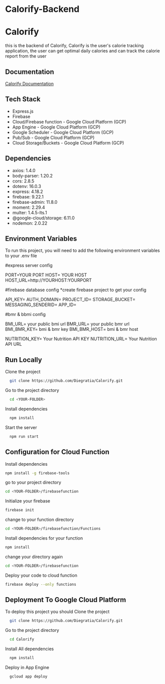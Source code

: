 # Calorify-Backend

# Calorify

this is the backend of Calorify, Calorify is the user's calorie tracking application, the user can get optimal daily calories and can track the calorie report from the user

## Documentation

[Calorify Documentation](link)

## Tech Stack

- Express.js
- Firebase
- Cloud/Firebase function - Google Cloud Platform (GCP)
- App Engine - Google Cloud Platform (GCP)
- Google Scheduler - Google Cloud Platform (GCP)
- Pub/Sub - Google Cloud Platform (GCP)
- Cloud Storage/Buckets - Google Cloud Platform (GCP)

## Dependencies

- axios: 1.4.0
- body-parser: 1.20.2
- cors: 2.8.5
- dotenv: 16.0.3
- express: 4.18.2
- firebase: 9.22.1
- firebase-admin: 11.8.0
- moment: 2.29.4
- multer: 1.4.5-lts.1
- @google-cloud/storage: 6.11.0
- nodemon: 2.0.22


## Environment Variables

To run this project, you will need to add the following environment variables to your .env file

#express server config

PORT=YOUR PORT
HOST= YOUR HOST
HOST_URL=http://YOURHOST:YOURPORT

#firebase database config
*create firebase project to get your config

API_KEY= 
AUTH_DOMAIN= 
PROJECT_ID= 
STORAGE_BUCKET= 
MESSAGING_SENDERID= 
APP_ID= 


#bmr & bbmi config

BMI_URL= your public bmi url 
BMR_URL= your public bmr url
BMI_BMR_KEY= bmi & bmr key
BMI_BMR_HOST= bmi & bmr host

NUTRITION_KEY= Your Nutrition API KEY
NUTRITION_URL= Your Nutrition API URL



## Run Locally

Clone the project

```bash
  git clone https://github.com/Diegratia/Calorify.git
```

Go to the project directory

```bash
  cd <YOUR-FOLDER>
```

Install dependencies

```bash
  npm install
```

Start the server

```bash
  npm run start
```

## Configuration for Cloud Function

Install dependencies
```bash
npm install -g firebase-tools
```

go to your project directory
```bash
cd <YOUR-FOLDER>/firebasefunction
```
Initialize your firebase
```bash
firebase init
```
change to your function directory
```bash
cd <YOUR-FOLDER>/firebasefunction/Functions
```
Install dependencies for your function
```bash
npm install
```
change your directory again
```bash
cd <YOUR-FOLDER>/firebasefunction
```

Deploy your code to cloud function
```bash
firebase deploy --only functions
```

## Deployment To Google Cloud Platform

To deploy this project you should Clone the project

```bash
  git clone https://github.com/Diegratia/Calorify.git
```

Go to the project directory

```bash
  cd Calorify
```

Install All dependencies

```bash
  npm install
```

Deploy in App Engine

```bash
  gcloud app deploy
```
